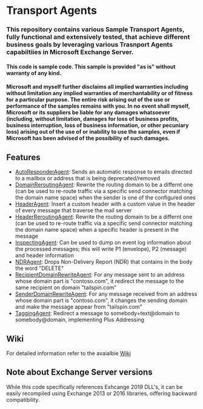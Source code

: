 # Transport Agents
### This repository contains various Sample Transport Agents, fully functional and extensively tested, that achieve different business goals by leveraging various Trasnport Agents capabiltiies in Microsoft Exchange Server. 

#### This code is sample code. This sample is provided "as is" without warranty of any kind.

#### Microsoft and myself further disclaims all implied warranties including without limitation any implied warranties of merchantability or of fitness for a particular purpose. The entire risk arising out of the use or performance of the samples remains with you. In no event shall myself, Microsoft or its suppliers be liable for any damages whatsoever (including, without limitation, damages for loss of business profits, business interruption, loss of business information, or other pecuniary loss) arising out of the use of or inability to use the samples, even if Microsoft has been advised of the possibility of such damages.

## Features

- [AutoResponderAgent](https://github.com/kavejo/TransportAgents/wiki/AutoResponderAgent): Sends an automatic response to emails directed to a mailbox or address that is being deprecated/removed
- [DomainReroutingAgent](https://github.com/kavejo/TransportAgents/wiki/DomainReroutingAgent): Rewrite the routing domain to be a differnt one (can be used to re-route traffic via a specific send connector matching the domain name space) when the sender is one of the configured ones
- [HeaderAgent](https://github.com/kavejo/TransportAgents/wiki/HeaderAgent): Insert a custom header with a custom value in the header of every message that traverse the mail server
- [HeaderReroutingAgent](https://github.com/kavejo/TransportAgents/wiki/HeaderReroutingAgent): Rewrite the routing domain to be a differnt one (can be used to re-route traffic via a specific send connector matching the domain name space) when a specific header is present in the message
- [InspectingAgent](https://github.com/kavejo/TransportAgents/wiki/InspectingAgent): Can be used to dump on event log information about the processed messages; this will write P1 (envelope), P2 (message) and header information
- [NDRAgent](https://github.com/kavejo/TransportAgents/wiki/NDRAgent): Drops Non-Delivery Report (NDR) that contains in the body the word "DELETE"
- [RecipientDomainRewriteAgent](https://github.com/kavejo/TransportAgents/wiki/RecipientDomainRewriteAgent): For any message sent to an address whose domain part is "contoso.com", it redirect the message to the same recipient on domain "tailspin.com"
- [SenderDomainRewriteAgent](https://github.com/kavejo/TransportAgents/wiki/SenderDomainRewriteAgent): For any message received from an address whose domain part is "contoso.com", it changes the sending domain and make the message appear from "tailspin.com"
- [TaggingAgent](https://github.com/kavejo/TransportAgents/wiki/TaggingAgent): Redirect a message to somebody+text@domain to somebody@domain, implementing Plus Addressing

## Wiki

For detailed information refer to the avaialble [Wiki](https://github.com/kavejo/TransportAgents/wiki)

## Note about Exchange Server versions

While this code specifically references Exhcange 2019 DLL's, it can be easily recompiled using Exchange 2013 or 2016 libraries, oiffering backward compatibility.
